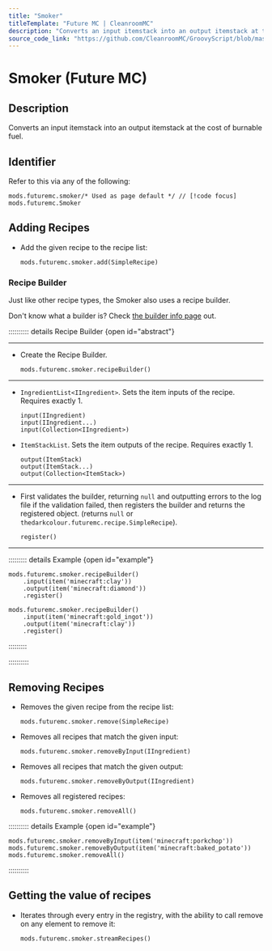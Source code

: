 ```yaml
---
title: "Smoker"
titleTemplate: "Future MC | CleanroomMC"
description: "Converts an input itemstack into an output itemstack at the cost of burnable fuel."
source_code_link: "https://github.com/CleanroomMC/GroovyScript/blob/master/src/main/java/com/cleanroommc/groovyscript/compat/mods/futuremc/Smoker.java"
---
```


# Smoker (Future MC)

## Description

Converts an input itemstack into an output itemstack at the cost of burnable fuel.

## Identifier

Refer to this via any of the following:

```groovy:no-line-numbers {1}
mods.futuremc.smoker/* Used as page default */ // [!code focus]
mods.futuremc.Smoker
```


## Adding Recipes

- Add the given recipe to the recipe list:

    ```groovy:no-line-numbers
    mods.futuremc.smoker.add(SimpleRecipe)
    ```


### Recipe Builder

Just like other recipe types, the Smoker also uses a recipe builder.

Don't know what a builder is? Check [the builder info page](../../getting_started/builder.md) out.

:::::::::: details Recipe Builder {open id="abstract"}

---

- Create the Recipe Builder.

    ```groovy:no-line-numbers
    mods.futuremc.smoker.recipeBuilder()
    ```

---

- `IngredientList<IIngredient>`. Sets the item inputs of the recipe. Requires exactly 1.

    ```groovy:no-line-numbers
    input(IIngredient)
    input(IIngredient...)
    input(Collection<IIngredient>)
    ```

- `ItemStackList`. Sets the item outputs of the recipe. Requires exactly 1.

    ```groovy:no-line-numbers
    output(ItemStack)
    output(ItemStack...)
    output(Collection<ItemStack>)
    ```

---

- First validates the builder, returning `null` and outputting errors to the log file if the validation failed, then registers the builder and returns the registered object. (returns `null` or `thedarkcolour.futuremc.recipe.SimpleRecipe`).

    ```groovy:no-line-numbers
    register()
    ```

---

::::::::: details Example {open id="example"}
```groovy:no-line-numbers
mods.futuremc.smoker.recipeBuilder()
    .input(item('minecraft:clay'))
    .output(item('minecraft:diamond'))
    .register()

mods.futuremc.smoker.recipeBuilder()
    .input(item('minecraft:gold_ingot'))
    .output(item('minecraft:clay'))
    .register()
```

:::::::::

::::::::::

## Removing Recipes

- Removes the given recipe from the recipe list:

    ```groovy:no-line-numbers
    mods.futuremc.smoker.remove(SimpleRecipe)
    ```

- Removes all recipes that match the given input:

    ```groovy:no-line-numbers
    mods.futuremc.smoker.removeByInput(IIngredient)
    ```

- Removes all recipes that match the given output:

    ```groovy:no-line-numbers
    mods.futuremc.smoker.removeByOutput(IIngredient)
    ```

- Removes all registered recipes:

    ```groovy:no-line-numbers
    mods.futuremc.smoker.removeAll()
    ```

:::::::::: details Example {open id="example"}
```groovy:no-line-numbers
mods.futuremc.smoker.removeByInput(item('minecraft:porkchop'))
mods.futuremc.smoker.removeByOutput(item('minecraft:baked_potato'))
mods.futuremc.smoker.removeAll()
```

::::::::::

## Getting the value of recipes

- Iterates through every entry in the registry, with the ability to call remove on any element to remove it:

    ```groovy:no-line-numbers
    mods.futuremc.smoker.streamRecipes()
    ```
